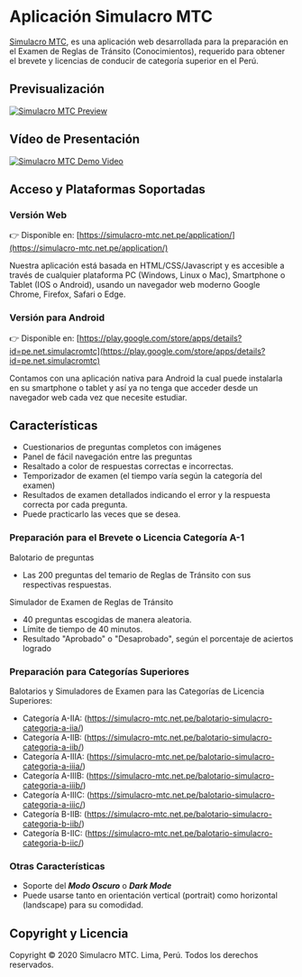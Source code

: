 # Aplicación Simulacro MTC
[Simulacro MTC](https://simulacro-mtc.net.pe/), es una aplicación web desarrollada para la preparación en el Examen de Reglas de Tránsito (Conocimientos), requerido para obtener el brevete y licencias de conducir de categoría superior en el Perú.

## Previsualización
[![Simulacro MTC Preview](https://simulacro-mtc.net.pe/files/simulacro_mtc_preview.jpg)](https://simulacro-mtc.github.io/)

## Vídeo de Presentación
[![Simulacro MTC Demo Video](https://img.youtube.com/vi/yq9-Yba0MS0/0.jpg)](https://www.youtube.com/watch?v=yq9-Yba0MS0)

## Acceso y Plataformas Soportadas

### Versión Web
👉 Disponible en: [https://simulacro-mtc.net.pe/application/](https://simulacro-mtc.net.pe/application/)

Nuestra aplicación está basada en HTML/CSS/Javascript y es accesible a través de cualquier plataforma PC (Windows, Linux o Mac), Smartphone o Tablet (IOS o Android), usando un navegador web moderno Google Chrome, Firefox, Safari o Edge.

### Versión para Android
👉 Disponible en: [https://play.google.com/store/apps/details?id=pe.net.simulacromtc](https://play.google.com/store/apps/details?id=pe.net.simulacromtc)

Contamos con una aplicación nativa para Android la cual puede instalarla en su smartphone o tablet y así ya no tenga que acceder desde un navegador web cada vez que necesite estudiar.
 
## Características
* Cuestionarios de preguntas completos con imágenes
* Panel de fácil navegación entre las preguntas
* Resaltado a color de respuestas correctas e incorrectas.
* Temporizador de examen (el tiempo varía según la categoría del examen)
* Resultados de examen detallados indicando el error y la respuesta correcta por cada pregunta.
* Puede practicarlo las veces que se desea.

### Preparación para el Brevete o Licencia Categoría A-1
Balotario de preguntas
* Las 200 preguntas del temario de Reglas de Tránsito con sus respectivas respuestas.

Simulador de Examen de Reglas de Tránsito
* 40 preguntas escogidas de manera aleatoria.
* Límite de tiempo de 40 minutos.
* Resultado "Aprobado" o "Desaprobado", según el porcentaje de aciertos logrado

### Preparación para Categorías Superiores

Balotarios y Simuladores de Examen para las Categorías de Licencia Superiores:

* Categoría A-IIA: (https://simulacro-mtc.net.pe/balotario-simulacro-categoria-a-iia/)
* Categoría A-IIB: (https://simulacro-mtc.net.pe/balotario-simulacro-categoria-a-iib/)
* Categoría A-IIIA: (https://simulacro-mtc.net.pe/balotario-simulacro-categoria-a-iiia/)
* Categoría A-IIIB: (https://simulacro-mtc.net.pe/balotario-simulacro-categoria-a-iiib/)
* Categoría A-IIIC: (https://simulacro-mtc.net.pe/balotario-simulacro-categoria-a-iiic/)
* Categoría B-IIB: (https://simulacro-mtc.net.pe/balotario-simulacro-categoria-b-iib/)
* Categoría B-IIC: (https://simulacro-mtc.net.pe/balotario-simulacro-categoria-b-iic/)

### Otras Características

* Soporte del **_Modo Oscuro_** o **_Dark Mode_**
* Puede usarse tanto en orientación vertical (portrait) como horizontal (landscape) para su comodidad.

## Copyright y Licencia

Copyright &copy; 2020 Simulacro MTC. Lima, Perú. Todos los derechos reservados.
